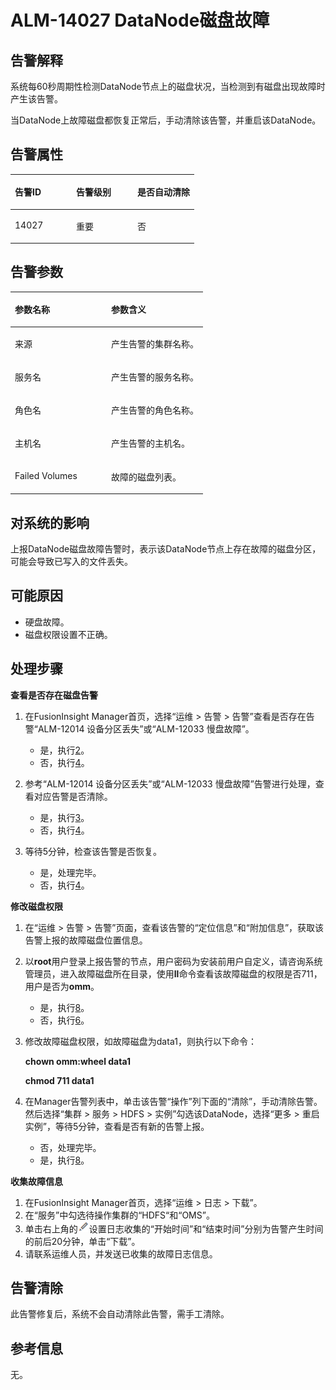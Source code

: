 # ALM-14027 DataNode磁盘故障<a name="ALM-14027"></a>

## 告警解释<a name="section14753556"></a>

系统每60秒周期性检测DataNode节点上的磁盘状况，当检测到有磁盘出现故障时产生该告警。

当DataNode上故障磁盘都恢复正常后，手动清除该告警，并重启该DataNode。

## 告警属性<a name="section65673142"></a>

<a name="table2697805"></a>
<table><thead align="left"><tr id="row10450762"><th class="cellrowborder" valign="top" width="33.33333333333333%" id="mcps1.1.4.1.1"><p id="p41205356"><a name="p41205356"></a><a name="p41205356"></a>告警ID</p>
</th>
<th class="cellrowborder" valign="top" width="33.33333333333333%" id="mcps1.1.4.1.2"><p id="p49299555"><a name="p49299555"></a><a name="p49299555"></a>告警级别</p>
</th>
<th class="cellrowborder" valign="top" width="33.33333333333333%" id="mcps1.1.4.1.3"><p id="p33841047"><a name="p33841047"></a><a name="p33841047"></a>是否自动清除</p>
</th>
</tr>
</thead>
<tbody><tr id="row56770287"><td class="cellrowborder" valign="top" width="33.33333333333333%" headers="mcps1.1.4.1.1 "><p id="p34990548"><a name="p34990548"></a><a name="p34990548"></a>14027</p>
</td>
<td class="cellrowborder" valign="top" width="33.33333333333333%" headers="mcps1.1.4.1.2 "><p id="p15662125"><a name="p15662125"></a><a name="p15662125"></a>重要</p>
</td>
<td class="cellrowborder" valign="top" width="33.33333333333333%" headers="mcps1.1.4.1.3 "><p id="p60672611"><a name="p60672611"></a><a name="p60672611"></a>否</p>
</td>
</tr>
</tbody>
</table>

## 告警参数<a name="section54187374"></a>

<a name="table15534429"></a>
<table><thead align="left"><tr id="row48561591"><th class="cellrowborder" valign="top" width="50%" id="mcps1.1.3.1.1"><p id="p41174828"><a name="p41174828"></a><a name="p41174828"></a>参数名称</p>
</th>
<th class="cellrowborder" valign="top" width="50%" id="mcps1.1.3.1.2"><p id="p46826794"><a name="p46826794"></a><a name="p46826794"></a>参数含义</p>
</th>
</tr>
</thead>
<tbody><tr id="row7847914269"><td class="cellrowborder" valign="top" width="50%" headers="mcps1.1.3.1.1 "><p id="p156438591896"><a name="p156438591896"></a><a name="p156438591896"></a>来源</p>
</td>
<td class="cellrowborder" valign="top" width="50%" headers="mcps1.1.3.1.2 "><p id="p187931338134115"><a name="p187931338134115"></a><a name="p187931338134115"></a>产生告警的集群名称。</p>
</td>
</tr>
<tr id="row34873944"><td class="cellrowborder" valign="top" width="50%" headers="mcps1.1.3.1.1 "><p id="p65062640"><a name="p65062640"></a><a name="p65062640"></a>服务名</p>
</td>
<td class="cellrowborder" valign="top" width="50%" headers="mcps1.1.3.1.2 "><p id="p33829733"><a name="p33829733"></a><a name="p33829733"></a>产生告警的服务名称。</p>
</td>
</tr>
<tr id="row36032144"><td class="cellrowborder" valign="top" width="50%" headers="mcps1.1.3.1.1 "><p id="p35626567"><a name="p35626567"></a><a name="p35626567"></a>角色名</p>
</td>
<td class="cellrowborder" valign="top" width="50%" headers="mcps1.1.3.1.2 "><p id="p49481274"><a name="p49481274"></a><a name="p49481274"></a>产生告警的角色名称。</p>
</td>
</tr>
<tr id="row42678285"><td class="cellrowborder" valign="top" width="50%" headers="mcps1.1.3.1.1 "><p id="p51620924"><a name="p51620924"></a><a name="p51620924"></a>主机名</p>
</td>
<td class="cellrowborder" valign="top" width="50%" headers="mcps1.1.3.1.2 "><p id="p34048007"><a name="p34048007"></a><a name="p34048007"></a>产生告警的主机名。</p>
</td>
</tr>
<tr id="row37996610"><td class="cellrowborder" valign="top" width="50%" headers="mcps1.1.3.1.1 "><p id="p9643152813466"><a name="p9643152813466"></a><a name="p9643152813466"></a>Failed Volumes</p>
</td>
<td class="cellrowborder" valign="top" width="50%" headers="mcps1.1.3.1.2 "><p id="p21777528466"><a name="p21777528466"></a><a name="p21777528466"></a>故障的磁盘列表。</p>
</td>
</tr>
</tbody>
</table>

## 对系统的影响<a name="section17924324"></a>

上报DataNode磁盘故障告警时，表示该DataNode节点上存在故障的磁盘分区，可能会导致已写入的文件丢失。

## 可能原因<a name="section26588641115124"></a>

-   硬盘故障。
-   磁盘权限设置不正确。

## 处理步骤<a name="section290805983653"></a>

**查看是否存在磁盘告警**

1.  在FusionInsight Manager首页，选择“运维 \> 告警 \> 告警”查看是否存在告警“ALM-12014 设备分区丢失”或“ALM-12033 慢盘故障”。
    -   是，执行[2](#li106705312711)。
    -   否，执行[4](#li76681531273)。

2.  <a name="li106705312711"></a>参考“ALM-12014 设备分区丢失”或“ALM-12033 慢盘故障”告警进行处理，查看对应告警是否清除。
    -   是，执行[3](#li1067073192717)。
    -   否，执行[4](#li76681531273)。

3.  <a name="li1067073192717"></a>等待5分钟，检查该告警是否恢复。
    -   是，处理完毕。
    -   否，执行[4](#li76681531273)。


**修改磁盘权限**

1.  <a name="li76681531273"></a>在“运维 \> 告警 \> 告警”页面，查看该告警的“定位信息”和“附加信息”，获取该告警上报的故障磁盘位置信息。
2.  以**root**用户登录上报告警的节点，用户密码为安装前用户自定义，请咨询系统管理员，进入故障磁盘所在目录，使用**ll**命令查看该故障磁盘的权限是否711，用户是否为**omm**。
    -   是，执行[8](#li206502049133310)。
    -   否，执行[6](#li188961329122819)。

3.  <a name="li188961329122819"></a>修改故障磁盘权限，如故障磁盘为data1，则执行以下命令：

    **chown omm:wheel data1**

    **chmod 711 data1**

4.  在Manager告警列表中，单击该告警“操作”列下面的“清除”，手动清除告警。然后选择“集群 \> 服务 \> HDFS \> 实例”勾选该DataNode，选择“更多 \> 重启实例”，等待5分钟，查看是否有新的告警上报。
    -   否，处理完毕。
    -   是，执行[8](#li206502049133310)。


**收集故障信息**

1.  <a name="li206502049133310"></a>在FusionInsight Manager首页，选择“运维 \> 日志 \> 下载”。
2.  在“服务”中勾选待操作集群的“HDFS“和“OMS”。
3.  单击右上角的![](figures/zh-cn_image_0263895589.png)设置日志收集的“开始时间”和“结束时间”分别为告警产生时间的前后20分钟，单击“下载”。
4.  请联系运维人员，并发送已收集的故障日志信息。

## 告警清除<a name="section169311343318"></a>

此告警修复后，系统不会自动清除此告警，需手工清除。

## 参考信息<a name="section12763521144142"></a>

无。

